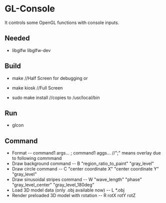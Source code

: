# GL-Console
It controls some OpenGL functions with console inputs.

## Needed
- libglfw libglfw-dev

## Build
- make  //Half Screen for debugging
or
- make kiosk   //Full Screen

- sudo make install   //copies to /usr/local/bin

## Run
- glcon

## Command
- Format
-- command1 args... ; command1 aggs...   //";" means overlay due to following commmand
- Draw background command
-- B "region_ratio_to_paint" "gray_level"
- Draw circle command
-- C "center coordinate X"  "center coordinate Y" "gray_level"
- Draw sinusoidal stripes command
-- W "wave_length" "phase" "gray_level_center" "gray_level_180deg"
- Load 3D model data (only .obj available now)
-- L *.obj
- Render preloaded 3D model with rotation
-- R rotX rotY rotZ
